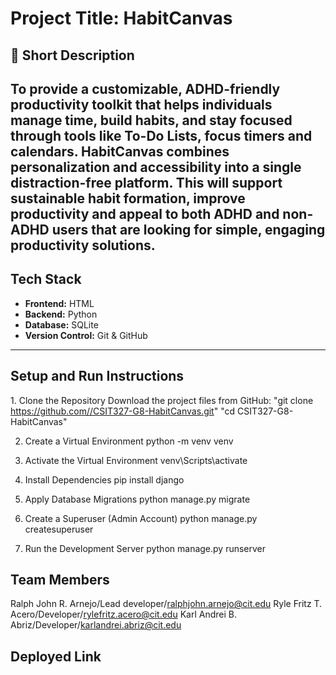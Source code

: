 # Project Title: HabitCanvas

## 📝 Short Description
To provide a customizable, ADHD-friendly productivity toolkit that helps individuals manage time, build habits, and stay focused through tools like To-Do Lists, focus timers and calendars. HabitCanvas combines personalization and accessibility into a single distraction-free platform. This will support sustainable habit formation, improve productivity and appeal to both ADHD and non-ADHD users that are looking for simple, engaging productivity solutions. 
---

## Tech Stack
- **Frontend:** HTML
- **Backend:** Python
- **Database:** SQLite
- **Version Control:** Git & GitHub

---

## Setup and Run Instructions
1️. Clone the Repository
Download the project files from GitHub: "git clone https://github.com//CSIT327-G8-HabitCanvas.git" "cd CSIT327-G8-HabitCanvas"

2. Create a Virtual Environment
python -m venv venv

3. Activate the Virtual Environment
venv\Scripts\activate

4. Install Dependencies
pip install django

5. Apply Database Migrations
python manage.py migrate

6. Create a Superuser (Admin Account)
python manage.py createsuperuser

7. Run the Development Server
python manage.py runserver

## Team Members

Ralph John R. Arnejo/Lead developer/ralphjohn.arnejo@cit.edu
Ryle Fritz T. Acero/Developer/rylefritz.acero@cit.edu
Karl Andrei B. Abriz/Developer/karlandrei.abriz@cit.edu
## Deployed Link




